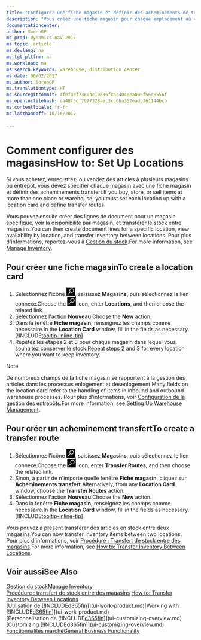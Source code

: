 ```yaml
---
title: "Configurer une fiche magasin et définir des acheminements de transfert"
description: "Vous créez une fiche magasin pour chaque emplacement où vous stockez des articles d'inventaire, par exemple, un entrepôt ou un centre de distribution, et configurez des acheminements pour le transfert d'articles entre magasins."
documentationcenter: 
author: SorenGP
ms.prod: dynamics-nav-2017
ms.topic: article
ms.devlang: na
ms.tgt_pltfrm: na
ms.workload: na
ms.search.keywords: warehouse, distribution center
ms.date: 06/02/2017
ms.author: SorenGP
ms.translationtype: HT
ms.sourcegitcommit: 4fefaef7380ac10836fcac404eea006f55d8556f
ms.openlocfilehash: ca48f5df7977328aec3cc6ba352eadb361144bcb
ms.contentlocale: fr-fr
ms.lasthandoff: 10/16/2017

---
```

# <a name="how-to-set-up-locations"></a><span data-ttu-id="c5288-103">Comment configurer des magasins</span><span class="sxs-lookup"><span data-stu-id="c5288-103">How to: Set Up Locations</span></span>
<span data-ttu-id="c5288-104">Si vous achetez, enregistrez, ou vendez des articles à plusieurs magasins ou entrepôt, vous devez spécifier chaque magasin avec une fiche magasin et définir des acheminements transfert.</span><span class="sxs-lookup"><span data-stu-id="c5288-104">If you buy, store, or sell items at more than one place or warehouse, you must set each location up with a location card and define transfer routes.</span></span>

<span data-ttu-id="c5288-105">Vous pouvez ensuite créer des lignes de document pour un magasin spécifique, voir la disponibilité par magasin, et transférer le stock entre magasins.</span><span class="sxs-lookup"><span data-stu-id="c5288-105">You can then create document lines for a specific location, view availability by location, and transfer inventory between locations.</span></span> <span data-ttu-id="c5288-106">Pour plus d'informations, reportez-vous à [Gestion du stock](inventory-manage-inventory.md).</span><span class="sxs-lookup"><span data-stu-id="c5288-106">For more information, see [Manage Inventory](inventory-manage-inventory.md).</span></span>

## <a name="to-create-a-location-card"></a><span data-ttu-id="c5288-107">Pour créer une fiche magasin</span><span class="sxs-lookup"><span data-stu-id="c5288-107">To create a location card</span></span>
1. <span data-ttu-id="c5288-108">Sélectionnez l'icône ![Page ou état pour la recherche](media/ui-search/search_small.png "Page ou état pour la recherche"), saisissez **Magasins**, puis sélectionnez le lien connexe.</span><span class="sxs-lookup"><span data-stu-id="c5288-108">Choose the ![Search for Page or Report](media/ui-search/search_small.png "Search for Page or Report icon") icon, enter **Locations**, and then choose the related link.</span></span>
2. <span data-ttu-id="c5288-109">Sélectionnez l'action **Nouveau**.</span><span class="sxs-lookup"><span data-stu-id="c5288-109">Choose the **New** action.</span></span>
3. <span data-ttu-id="c5288-110">Dans la fenêtre **Fiche magasin**, renseignez les champs comme nécessaire.</span><span class="sxs-lookup"><span data-stu-id="c5288-110">In the **Location Card** window, fill in the fields as necessary.</span></span> [!INCLUDE[tooltip-inline-tip](includes/tooltip-inline-tip_md.md)]
4. <span data-ttu-id="c5288-111">Répétez les étapes 2 et 3 pour chaque magasin dans lequel vous souhaitez conserver le stock.</span><span class="sxs-lookup"><span data-stu-id="c5288-111">Repeat steps 2 and 3 for every location where you want to keep inventory.</span></span>

> [!NOTE]  
> <span data-ttu-id="c5288-112">De nombreux champs de la fiche magasin se rapportent à la gestion des articles dans les processus enlogement et désenlogement.</span><span class="sxs-lookup"><span data-stu-id="c5288-112">Many fields on the location card refer to the handling of items in inbound and outbound warehouse processes.</span></span> <span data-ttu-id="c5288-113">Pour plus d'informations, voir [Configuration de la gestion des entrepôts](warehouse-setup-warehouse.md).</span><span class="sxs-lookup"><span data-stu-id="c5288-113">For more information, see [Setting Up Warehouse Management](warehouse-setup-warehouse.md).</span></span>

## <a name="to-create-a-transfer-route"></a><span data-ttu-id="c5288-114">Pour créer un acheminement transfert</span><span class="sxs-lookup"><span data-stu-id="c5288-114">To create a transfer route</span></span>
1. <span data-ttu-id="c5288-115">Sélectionnez l'icône ![Page ou état pour la recherche](media/ui-search/search_small.png "Page ou état pour la recherche"), saisissez **Magasins**, puis sélectionnez le lien connexe.</span><span class="sxs-lookup"><span data-stu-id="c5288-115">Choose the ![Search for Page or Report](media/ui-search/search_small.png "Search for Page or Report icon") icon, enter **Transfer Routes**, and then choose the related link.</span></span>
2. <span data-ttu-id="c5288-116">Sinon, à partir de n'importe quelle fenêtre **Fiche magasin**, cliquez sur **Acheminements transfert**.</span><span class="sxs-lookup"><span data-stu-id="c5288-116">Alternatively, from any **Location Card** window, choose the **Transfer Routes** action.</span></span>
3. <span data-ttu-id="c5288-117">Sélectionnez l'action **Nouveau**.</span><span class="sxs-lookup"><span data-stu-id="c5288-117">Choose the **New** action.</span></span>
4. <span data-ttu-id="c5288-118">Dans la fenêtre **Fiche magasin**, renseignez les champs comme nécessaire.</span><span class="sxs-lookup"><span data-stu-id="c5288-118">In the **Location Card** window, fill in the fields as necessary.</span></span> [!INCLUDE[tooltip-inline-tip](includes/tooltip-inline-tip_md.md)]

<span data-ttu-id="c5288-119">Vous pouvez à présent transférer des articles en stock entre deux magasins.</span><span class="sxs-lookup"><span data-stu-id="c5288-119">You can now transfer inventory items between two locations.</span></span> <span data-ttu-id="c5288-120">Pour plus d'informations, voir [Procédure : Transfert de stock entre des magasins](inventory-how-transfer-between-locations.md).</span><span class="sxs-lookup"><span data-stu-id="c5288-120">For more information, see [How to: Transfer Inventory Between Locations](inventory-how-transfer-between-locations.md).</span></span>    

## <a name="see-also"></a><span data-ttu-id="c5288-121">Voir aussi</span><span class="sxs-lookup"><span data-stu-id="c5288-121">See Also</span></span>
[<span data-ttu-id="c5288-122">Gestion du stock</span><span class="sxs-lookup"><span data-stu-id="c5288-122">Manage Inventory</span></span>](inventory-manage-inventory.md)  
<span data-ttu-id="c5288-123">[Procédure : transfert de stock entre des magasins](inventory-how-transfer-between-locations.md)  </span><span class="sxs-lookup"><span data-stu-id="c5288-123">[How to: Transfer Inventory Between Locations](inventory-how-transfer-between-locations.md)  </span></span>  
<span data-ttu-id="c5288-124">[Utilisation de [!INCLUDE[d365fin](includes/d365fin_md.md)]](ui-work-product.md)</span><span class="sxs-lookup"><span data-stu-id="c5288-124">[Working with [!INCLUDE[d365fin](includes/d365fin_md.md)]](ui-work-product.md)</span></span>  
<span data-ttu-id="c5288-125">[Personnalisation de [!INCLUDE[d365fin](includes/d365fin_md.md)]](ui-customizing-overview.md)</span><span class="sxs-lookup"><span data-stu-id="c5288-125">[Customizing [!INCLUDE[d365fin](includes/d365fin_md.md)]](ui-customizing-overview.md)</span></span>  
[<span data-ttu-id="c5288-126">Fonctionnalités marché</span><span class="sxs-lookup"><span data-stu-id="c5288-126">General Business Functionality</span></span>](ui-across-business-areas.md)

